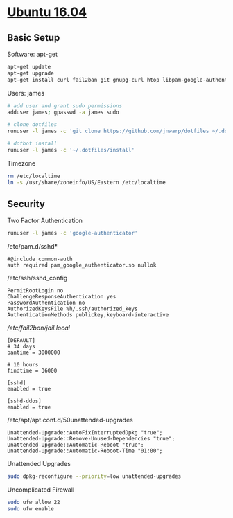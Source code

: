 [Ubuntu 16.04](https://github.com/jnwarp/cloud/)
================================================

Basic Setup
-----------

Software: apt-get
```bash
apt-get update
apt-get upgrade
apt-get install curl fail2ban git gnupg-curl htop libpam-google-authenticator python ranger screenfetch ufw vim zsh
```

Users: james
```bash
# add user and grant sudo permissions
adduser james; gpasswd -a james sudo

# clone dotfiles
runuser -l james -c 'git clone https://github.com/jnwarp/dotfiles ~/.dotfiles'

# dotbot install
runuser -l james -c '~/.dotfiles/install'
```

Timezone
```bash
rm /etc/localtime
ln -s /usr/share/zoneinfo/US/Eastern /etc/localtime
```


Security
--------

Two Factor Authentication
```bash
runuser -l james -c 'google-authenticator'
```

/etc/pam.d/sshd*
```
#@include common-auth
auth required pam_google_authenticator.so nullok
```

/etc/ssh/sshd_config
```
PermitRootLogin no
ChallengeResponseAuthentication yes
PasswordAuthentication no
AuthorizedKeysFile %h/.ssh/authorized_keys
AuthenticationMethods publickey,keyboard-interactive
```

*/etc/fail2ban/jail.local*
```
[DEFAULT]
# 34 days
bantime = 3000000

# 10 hours
findtime = 36000

[sshd]
enabled = true

[sshd-ddos]
enabled = true
```

/etc/apt/apt.conf.d/50unattended-upgrades
```
Unattended-Upgrade::AutoFixInterruptedDpkg "true";
Unattended-Upgrade::Remove-Unused-Dependencies "true";
Unattended-Upgrade::Automatic-Reboot "true";
Unattended-Upgrade::Automatic-Reboot-Time "01:00";
```

Unattended Upgrades
```bash
sudo dpkg-reconfigure --priority=low unattended-upgrades
```

Uncomplicated Firewall
```bash
sudo ufw allow 22
sudo ufw enable
```
